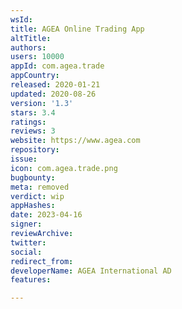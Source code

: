 ```yaml
---
wsId: 
title: AGEA Online Trading App
altTitle: 
authors: 
users: 10000
appId: com.agea.trade
appCountry: 
released: 2020-01-21
updated: 2020-08-26
version: '1.3'
stars: 3.4
ratings: 
reviews: 3
website: https://www.agea.com
repository: 
issue: 
icon: com.agea.trade.png
bugbounty: 
meta: removed
verdict: wip
appHashes: 
date: 2023-04-16
signer: 
reviewArchive: 
twitter: 
social: 
redirect_from: 
developerName: AGEA International AD
features: 

---
```


